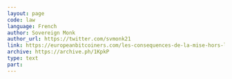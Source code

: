 ```yaml
---
layout: page
code: law
language: French
author: Sovereign Monk
author_url: https://twitter.com/svmonk21
link: https://europeanbitcoiners.com/les-consequences-de-la-mise-hors-la-loi-du-bitcoin/
archive: https://archive.ph/1KpkP
type: text
part: 
---
```

